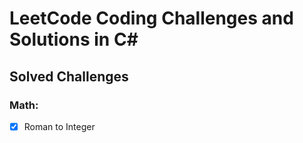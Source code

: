 # LeetCode Coding Challenges and Solutions in C#


## Solved Challenges

### Math:

- [x] Roman to Integer
